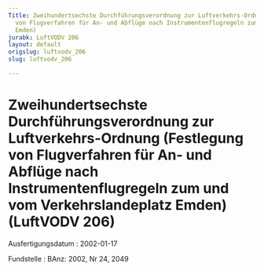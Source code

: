 ```yaml
---
Title: Zweihundertsechste Durchführungsverordnung zur Luftverkehrs-Ordnung (Festlegung
  von Flugverfahren für An- und Abflüge nach Instrumentenflugregeln zum und vom Verkehrslandeplatz
  Emden)
jurabk: LuftVODV 206
layout: default
origslug: luftvodv_206
slug: luftvodv_206

---
```


# Zweihundertsechste Durchführungsverordnung zur Luftverkehrs-Ordnung (Festlegung von Flugverfahren für An- und Abflüge nach Instrumentenflugregeln zum und vom Verkehrslandeplatz Emden) (LuftVODV 206)

Ausfertigungsdatum
:   2002-01-17

Fundstelle
:   BAnz: 2002, Nr 24, 2049

